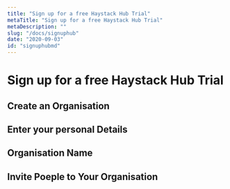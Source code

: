 ```yaml
---
title: "Sign up for a free Haystack Hub Trial"
metaTitle: "Sign up for a free Haystack Hub Trial"
metaDescription: ""
slug: "/docs/signuphub"
date: "2020-09-03"
id: "signuphubmd"
---
```


# Sign up for a free Haystack Hub Trial

## Create an Organisation

## Enter your personal Details

## Organisation Name

## Invite Poeple to Your Organisation